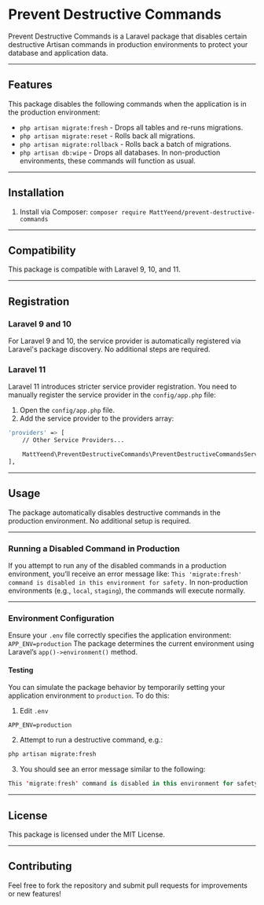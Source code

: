 # Prevent Destructive Commands

Prevent Destructive Commands is a Laravel package that disables certain destructive Artisan commands in production environments to protect your database and application data.

---

## Features
This package disables the following commands when the application is in the production environment:

- `php artisan migrate:fresh` - Drops all tables and re-runs migrations.
- `php artisan migrate:reset` - Rolls back all migrations.
- `php artisan migrate:rollback` - Rolls back a batch of migrations.
- `php artisan db:wipe` - Drops all databases.
In non-production environments, these commands will function as usual.

---

## Installation 
1. Install via Composer: 
`composer require MattYeend/prevent-destructive-commands`

--- 

## Compatibility

This package is compatible with Laravel 9, 10, and 11.

---

## Registration
### Laravel 9 and 10
For Laravel 9 and 10, the service provider is automatically registered via Laravel's package discovery. No additional steps are required.

### Laravel 11
Laravel 11 introduces stricter service provider registration. You need to manually register the service provider in the `config/app.php` file:
1. Open the `config/app.php` file.
2. Add the service provider to the providers array:
```bash
'providers' => [
    // Other Service Providers...

    MattYeend\PreventDestructiveCommands\PreventDestructiveCommandsServiceProvider::class,
],
```

---

## Usage

The package automatically disables destructive commands in the production environment. No additional setup is required.

---

### Running a Disabled Command in Production
If you attempt to run any of the disabled commands in a production environment, you’ll receive an error message like:
`This 'migrate:fresh' command is disabled in this environment for safety.`
In non-production environments (e.g., `local`, `staging`), the commands will execute normally.

---

### Environment Configuration
Ensure your `.env` file correctly specifies the application environment:
`APP_ENV=production`
The package determines the current environment using Laravel’s `app()->environment()` method.

#### Testing
You can simulate the package behavior by temporarily setting your application environment to `production`. To do this:
1. Edit `.env`
```dotenv
APP_ENV=production
```
2. Attempt to run a destructive command, e.g.:
```bash
php artisan migrate:fresh
```
3. You should see an error message similar to the following:
```kotlin
This 'migrate:fresh' command is disabled in this environment for safety.
```

---

## License
This package is licensed under the MIT License.

---

## Contributing
Feel free to fork the repository and submit pull requests for improvements or new features!
